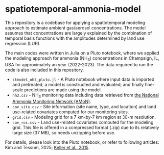 # spatiotemporal-ammonia-model

This repository is a codebase for applying a spatiotemporal modeling approach to estimate ambient gas/aerosol concentrations. The model assumes that concentrations are largely explained by the combination of temporal basis functions with the amplitudes determined by land use regression (LUR).

The main codes were written in Julia on a Pluto notebook, where we applied the modeling approach for ammonia (NH<sub>3</sub>) concentrations in Champaign, IL, USA for approximately an year (2022-2023). The data required to run the code is also included in this repository.

- `stmodel_nh3_pluto.jl` - A Pluto notebook where input data is imported and pretreated; a model is constructed and evaluated; and finally fine-scale predictions are made using the model.
- `nh3.csv` - NH<sub>3</sub> monitoring data including data retrieved from [the National Ammonia Monitoring Network (AMoN)](https://nadp.slh.wisc.edu/networks/ammonia-monitoring-network/).
- `cov_site.csv` - Site information (site name, type, and location) and land use-related covariates computed for our monitoring sites.
- `grid.csv` - Modeling grid for a 7 km-by-7 km region at 30-m resolution.
- `cov_roi.csv` - Land use-related covariates computed for the modeling grid. This file is offered in a compressed format (.zip) due to its relatively large size (37 MB), so needs unzipping before use.

For details, please look into the Pluto notebook, or refer to following articles: Kim and Tessum, 2025; [Keller et al., 2015](https://doi.org/10.1289/ehp.1408145).
